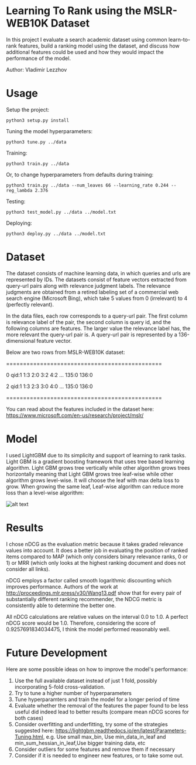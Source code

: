 # Learning To Rank using the MSLR-WEB10K Dataset

In this project I evaluate a search academic dataset using common learn-to-rank features, build a ranking model using the dataset, and discuss how additional features could be used and how they would impact the performance of the model.

Author: Vladimir Lezzhov

# Usage

Setup the project:

```
python3 setup.py install
```

Tuning the model hyperparameters:
```
python3 tune.py ../data
```

Training:
```
python3 train.py ../data
```

Or, to change hyperparameters from defaults during training:
```
python3 train.py ../data --num_leaves 66 --learning_rate 0.244 --reg_lambda 2.376
```

Testing:
```
python3 test_model.py ../data ../model.txt
```

Deploying:
```
python3 deploy.py ../data ../model.txt
```

# Dataset

The dataset consists of machine learning data, in which queries and urls are represented by IDs. The datasets consist of feature vectors extracted from query-url pairs along with relevance judgment labels. The relevance judgments are obtained from a retired labeling set of a commercial web search engine (Microsoft Bing), which take 5 values from 0 (irrelevant) to 4 (perfectly relevant).

In the data files, each row corresponds to a query-url pair. The first column is relevance label of the pair, the second column is query id, and the following columns are features. The larger value the relevance label has, the more relevant the query-url pair is. A query-url pair is represented by a 136-dimensional feature vector.

Below are two rows from MSLR-WEB10K dataset:

==============================================

0 qid:1 1:3 2:0 3:2 4:2 … 135:0 136:0

2 qid:1 1:3 2:3 3:0 4:0 … 135:0 136:0

==============================================

You can read about the features included in the dataset here: https://www.microsoft.com/en-us/research/project/mslr/

# Model

I used LightGBM due to its simplicity and support of learning to rank tasks. Light GBM is a gradient boosting framework that uses tree based learning algorithm. Light GBM grows tree vertically while other algorithm grows trees horizontally meaning that Light GBM grows tree leaf-wise while other algorithm grows level-wise. It will choose the leaf with max delta loss to grow. When growing the same leaf, Leaf-wise algorithm can reduce more loss than a level-wise algorithm:

![alt text](https://lightgbm.readthedocs.io/en/latest/_images/leaf-wise.png)

# Results

I chose nDCG as the evaluation metric because it takes graded relevance values into account. 
It does a better job in evaluating the position of ranked items compared to MAP 
(which only considers binary relevance ranks, 0 or 1) or MRR 
(which only looks at the highest ranking document and does not consider all links).

nDCG employs a factor called smooth logarithmic discounting which improves performance.
Authors of the work at http://proceedings.mlr.press/v30/Wang13.pdf show that
for every pair of substantially different ranking recommender,
the NDCG metric is consistently able to determine the better one.

All nDCG calculations are relative values on the interval 0.0 to 1.0.
A perfect nDCG score would be 1.0. Therefore,
considering the score of 0.9257691834034475, I think the model performed reasonably well.

# Future Development

Here are some possible ideas on how to improve the model's performance:

1) Use the full available dataset instead of just 1 fold, possibly incorporating 5-fold cross-validation.
2) Try to tune a higher number of hyperparameters
3) Tune hyperparamters and train the model for a longer period of time
4) Evaluate whether the removal of the features the paper found to be less useful did indeed lead to better results 
(compare mean nDCG scores for both cases)
5) Consider overfitting and underfitting, try some of the strategies suggested here:
https://lightgbm.readthedocs.io/en/latest/Parameters-Tuning.html,
 e.g. Use small max_bin, Use min_data_in_leaf and min_sum_hessian_in_leaf,Use bigger training data, etc
6) Consider outliers for some features and remove them if necessary
7) Consider if it is needed to engineer new features, or to take some out.

